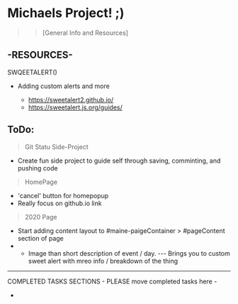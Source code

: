 # Michaels Project! ;)

> > [General Info and Resources]
##  -RESOURCES-
 
 SWQEETALERT()

 * Adding custom alerts and more

    - https://sweetalert2.github.io/
    - https://sweetalert.js.org/guides/
 ## ToDo:

 > Git Statu Side-Project
 - Create fun side project to guide self through saving, comminting, and pushing code
 > HomePage
 - 'cancel' button for homepopup
 - Really focus on github.io link

 > 2020 Page
 - Start adding content layout to #maine-paigeContainer >  #pageContent section of page
 - - Image than short description of event / day. 
 --- Brings you to custom sweet alert with mreo info / breakdown of the thing





<hr>
COMPLETED TASKS SECTIONS    
- PLEASE move completed tasks here -

* 